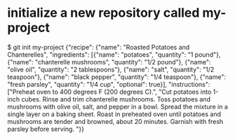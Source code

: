 # initialize a new repository called my-project
$ git init my-project
{"recipe": {"name": "Roasted Potatoes and Chanterelles", "ingredients": [{"name": "potatoes", "quantity": "1 pound"}, {"name": "chanterelle mushrooms", "quantity": "1/2 pound"}, {"name": "olive oil", "quantity": "2 tablespoons"}, {"name": "salt", "quantity": "1/2 teaspoon"}, {"name": "black pepper", "quantity": "1/4 teaspoon"}, {"name": "fresh parsley", "quantity": "1/4 cup", "optional": true}], "instructions": ["Preheat oven to 400 degrees F (200 degrees C).", "Cut potatoes into 1-inch cubes. Rinse and trim chanterelle mushrooms. Toss potatoes and mushrooms with olive oil, salt, and pepper in a bowl. Spread the mixture in a single layer on a baking sheet. Roast in preheated oven until potatoes and mushrooms are tender and browned, about 20 minutes. Garnish with fresh parsley before serving. "}}
